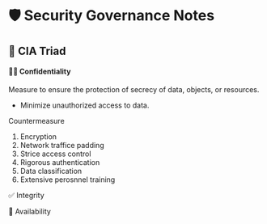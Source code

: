 # 🛡️ Security Governance Notes
## 🔺 CIA Triad

#### 🕵️‍♂️ Confidentiality
Measure to ensure the protection of secrecy of data, objects, or resources.
- Minimize unauthorized access to data.

Countermeasure
1. Encryption
2. Network traffice padding
3. Strice access control
4. Rigorous authentication
5. Data classification
6. Extensive perosnnel training

✅ Integrity 

📶 Availability 